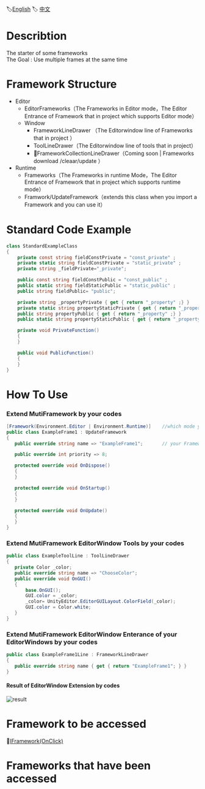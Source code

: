 🏷[English](https://github.com/OnClick9927/MutiFramework/blob/master/README.md) 🏷 [中文](https://github.com/OnClick9927/MutiFramework/blob/master/%E8%AF%BB%E6%88%91.md)
# Describtion
The starter of some frameworks   
The Goal : Use multiple frames at the same time

# Framework Structure
* Editor
  * EditorFrameworks（The Frameworks in Editor mode，The Editor Entrance of Framework that in project which supports Editor mode）
  * Window
    * FrameworkLineDrawer （The Editorwindow line of Frameworks that in project  ）
    * ToolLineDrawer（The Editorwindow line of tools that in project）
    * 🥚FrameworkCollectionLineDrawer（Coming soon   |  Frameworks  download /cleaar/update  ）
* Runtime
  * Frameworks（The Frameworks in runtime Mode，The Editor Entrance of Framework that in project which supports runtime mode）
  * Framwork/UpdateFramework（extends this class when you import a Framework and you can use it）
  
# Standard Code Example
``` csharp
class StandardExampleClass
{
    private const string fieldConstPrivate = "const_private" ;
    private static string fieldConstPrivate = "static_private" ;
    private string _fieldPrivate="_private";

    public const string fieldConstPublic = "const_public" ;
    public static string fieldStaticPublic = "static_public" ;
    public string fieldPublic= "public";

    private string _propertyPrivate { get { return "_property" ;} }
    private static string propertyStaticPrivate { get { return "_property" ;} }
    public string propertyPublic { get { return "_property" ;} }
    public static string propertyStaticPublic { get { return "_property" ;} }

    private void PrivateFunction()
    {
    }

    public void PublicFunction()
    {
    }
}
```


# How To Use

 ### Extend MutiFramework by your codes
 ``` csharp
 [Framework(Environment.Editor | Environment.Runtime)]    //which mode your Framework suport
public class ExampleFrame1 : UpdateFramework
{
    public override string name => "ExampleFrame1";       // your Framework name

    public override int priority => 8;            

    protected override void OnDispose()
    {    
    }

    protected override void OnStartup()
    {   
    }

    protected override void OnUpdate()
    {   
    }
}
 ```
  ### Extend MutiFramework EditorWindow Tools by your codes
 ``` csharp
public class ExampleToolLine : ToolLineDrawer
{
    private Color _color;
    public override string name => "ChooseColor";
    public override void OnGUI()
    {
        base.OnGUI();
        GUI.color = _color;
        _color= UnityEditor.EditorGUILayout.ColorField(_color);
        GUI.color = Color.white;
    }
}
 ```
   ### Extend MutiFramework EditorWindow Enterance of your EditorWindows by your codes
 ``` csharp
public class ExampleFrame1Line : FrameworkLineDrawer
{
    public override string name { get { return "ExampleFrame1"; } }
}
 ```
 #### Result of EditorWindow Extension by codes
 ![result](http://file.liangxiegame.com/8c6a9545-307d-4539-8ade-f3e2d1d46a62.png)
 
# Framework to be accessed
🥚[IFramework(OnClick)](https://github.com/OnClick9927/IFramework)

# Frameworks that have been accessed


  

